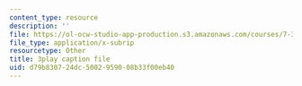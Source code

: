```yaml
---
content_type: resource
description: ''
file: https://ol-ocw-studio-app-production.s3.amazonaws.com/courses/7-341-the-microbiome-and-drug-delivery-cross-species-communication-in-health-and-disease-spring-2018/d79b830724dc5002959008b33f00eb40_blD8f7MOhFQ.vtt
file_type: application/x-subrip
resourcetype: Other
title: 3play caption file
uid: d79b8307-24dc-5002-9590-08b33f00eb40
---
```

